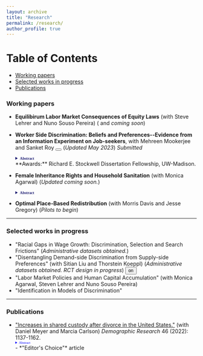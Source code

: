 ```yaml
---
layout: archive
title: "Research"
permalink: /research/
author_profile: true
---
```

# Table of Contents
- [Working papers](###working-papers)
- [Selected works in progress](###selected-works-in-progress)
- [Publications](###publications)

### Working papers

- **Equilibirum Labor Market Consequences of Equity Laws** (with Steve Lehrer and Nuno Souso Pereira) ( <i class='fas fa-file-pdf' style='font-size:24px;color:darkred'></i> and <i class='fas fa-code' style='font-size:24px;color:black'></i> <i class='fab fa-github-square' style='font-size:24px;color:black'></i> *coming soon*)

- **Worker Side Discrimination: Beliefs and Preferences--Evidence from an Information Experiment on Job-seekers**, with Mehreen Mookerjee and Sanket Roy
[<button style='font-size:12px'> <i class='fas fa-file-pdf' style='font-size:24px;color:darkred'></i></button>](/papers/Alam_JMP_Oct21.pdf) (*Updated May 2023*)  *Submitted*
    <details style="font-size:90%; font-family:Verdana; width =20%;">  <summary style="color:midnightblue; font-family:courier; font-size:90%; font-family:Verdana; width=80%;"><strong style="font-size:90%; color:midnightblue;">Abstract</strong></summary> Tight labor markets are associated with high costs of worker-turnover. In such settings, firms might put significant weight on whom workers want to work for, while deciding promotions. Should workers prefer not to work for female managers, it could lower the chances of females being promoted. In this paper, we provide novel evidence on the distribution of workers' preferences on manager gender and their beliefs on managers' mentoring ability, which affects their job search and choice. In the absence of information on manager quality, workers are indifferent to manager gender. However, upon receiving information on manager mentorship ability, workers prefer to work for female managers---as exhibited by their willingness to forgo 1.3--2.2% of average annual wages. Hence, absent additional information on mentorship skill, workers on average believe that female managers' mentoring ability is worse than male managers', with the magnitude of this evaluation corresponding to a wage differential of 1.6% of average annual wages. These averages mask rich heterogeneity. We find that 60% of workers prefer to work for female managers, and in the absence of information on mentorship ability, 62% believe male managers to be better mentors. An ex-post survey directly eliciting worker beliefs corroborates this finding. We find policy-relevant heterogeneity by maternal education level, parental employment status and worker major. Our results imply, the distribution of worker preferences could be used to test for discriminatory practices by the firm. </details>
    **Awards:** Richard E. Stockwell Dissertation Fellowship, UW-Madison.

- **Female Inheritance Rights and Household Sanitation** (with Monica Agarwal) (*Updated <i class='fas fa-file-pdf' style='font-size:24px;color:darkred'></i> coming soon.*)
     <details style="font-size:90%; font-family:Verdana; width =20%;">  <summary style="color:midnightblue; font-family:courier; font-size:90%; font-family:Verdana; width=80%;"> <strong style="font-size:90%; color:midnightblue;">Abstract</strong> </summary>  Health hazards due to open defecation are most prominent in India. Females benefit from toilets in households more than males. In this paper we estimate the impact of increased inheritance rights of females on the presence of a toilet in the household. Daughters being usually married away to the household of the groom, available household level nationally representative data do not have all original (natal) household characteristics – which determines treatment eligibility. Under generic assumptions, we show that when the treatment is partially observed to the researcher, we can derive a lower bound on the average treatment effect in a difference in differences framework. We estimate that the policy increased the probability of the presence of a toilet in the household a woman is married into, by at least 4.3% points. We uncover conditional treatment effects by the age of the daughter at the time of policy implementation and find it to be the largest for the group of females who were the youngest at the time of policy implementation.  </details>
     
- **Optimal Place-Based Redistribution** (with Morris Davis and Jesse Gregory) (*Pilots to begin*)

---

### Selected works in progress
<!-- a comment -->
- "Racial Gaps in Wage Growth: Discrimination, Selection and Search Frictions" (*Administrative datasets obtained.*)
- "Disentangling Demand-side Discrimination from Supply-side Preferences" (with Sitian Liu and Thorstein Koeppl)  (*Administrative datasets obtained. RCT design in progress*) [<button style='font-size:12px'> <i class='fas fa-code' style='font-size:24px'></i> on <i class='fab fa-github' style='font-size:24px;color:black'></i></button>](https://github.com) 
- "Labor Market Policies and Human Capital Accumulation" (with Monica Agarwal, Steven Lehrer and Nuno Souso Pereira)
- "Identification in Models of Discrimination" 

---

### Publications 
- ["Increases in shared custody after divorce in the United States."](https://www.demographic-research.org/volumes/vol46/38/default.htm) (with Daniel Meyer and Marcia Carlson) *Demographic Research* 46 (2022): 1137-1162.
    <details style="font-size:80%; font-family:Verdana; width =20%;">  <summary style="color:blue; font-family:courier; font-size:80%; font-family:Verdana; width=80%;"> Abstract</summary>  This paper provides new evidence on the time trend in shared physical custody after divorce in the U.S., using eight waves of data from the Current Population Survey - Child Support Supplement. We find that the likelihood of shared custody more than doubled between divorces that occurred before 1985 and those in 2010-2014, from 12% to 28%. We show that non-Hispanic Whites and those who are more socioeconomically advantaged are more likely to have shared custody. Using more formal methods we show that the increase cannot be explained by changes in the characteristics of those divorcing; instead, we infer that this is the result of changing norms and policies that favor shared custody. Finally, this paper complements previous analyses using court record data from Wisconsin and shows that while the rate of shared custody in Wisconsin is higher than the national rate, a large increase over time has occurred in the nation as well as in Wisconsin. These changing patterns have important implications for children’s living arrangements and for the parental investments that children receive after their parents’ divorce  </details>
    - *"Editor's Choice"* article
